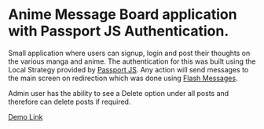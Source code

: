 #  Anime Message Board application with Passport JS Authentication. 

Small application where users can signup, login and post their thoughts on the various manga and anime.
The authentication for this was built using the Local Strategy provided by [Passport JS](https://www.passportjs.org/).
Any action will send messages to the main screen on redirection which was done using [Flash Messages](https://www.npmjs.com/package/connect-flash).

Admin user has the ability to see a Delete option under all posts and therefore can delete posts if required.

[Demo Link](https://fast-falls-18932.herokuapp.com/)